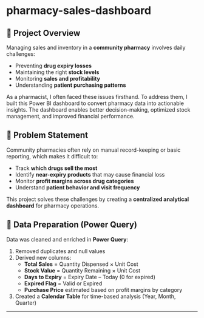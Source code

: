 # pharmacy-sales-dashboard

## 📌 Project Overview
Managing sales and inventory in a **community pharmacy** involves daily challenges:  
- Preventing **drug expiry losses**  
- Maintaining the right **stock levels**  
- Monitoring **sales and profitability**  
- Understanding **patient purchasing patterns**  

As a pharmacist, I often faced these issues firsthand. To address them, I built this Power BI dashboard to convert pharmacy data into actionable insights. The dashboard enables better decision-making, optimized stock management, and improved financial performance.


## 🎯 Problem Statement
Community pharmacies often rely on manual record-keeping or basic reporting, which makes it difficult to:
- Track **which drugs sell the most**  
- Identify **near-expiry products** that may cause financial loss  
- Monitor **profit margins across drug categories**  
- Understand **patient behavior and visit frequency**  

This project solves these challenges by creating a **centralized analytical dashboard** for pharmacy operations.

## 🔄 Data Preparation (Power Query)
Data was cleaned and enriched in **Power Query**:
1. Removed duplicates and null values  
2. Derived new columns:
   - **Total Sales** = Quantity Dispensed × Unit Cost  
   - **Stock Value** = Quantity Remaining × Unit Cost  
   - **Days to Expiry** = Expiry Date – Today (0 for expired)  
   - **Expired Flag** = Valid or Expired  
   - **Purchase Price** estimated based on profit margins by category  
3. Created a **Calendar Table** for time-based analysis (Year, Month, Quarter)

---
